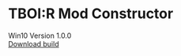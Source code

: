 # TBOI:R Mod Constructor
Win10 Version 1.0.0\
[Download build](https://drive.google.com/drive/folders/1Rv7TBqstoA6qdTMHeYIds1A7wTnxLzs3?usp=sharing)